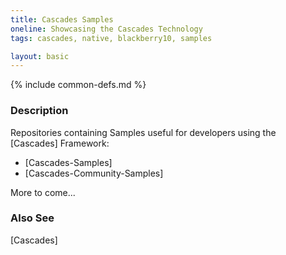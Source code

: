 ```yaml
---
title: Cascades Samples
oneline: Showcasing the Cascades Technology
tags: cascades, native, blackberry10, samples

layout: basic
---
```

{% include common-defs.md %}

### Description
Repositories containing Samples useful for developers using the [Cascades] Framework:

* [Cascades-Samples]
* [Cascades-Community-Samples]

More to come...

### Also See
[Cascades]

